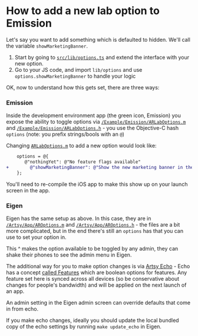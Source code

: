 # How to add a new lab option to Emission

Let's say you want to add something which is defaulted to hidden. We'll call the variable `showMarketingBanner`.

1. Start by going to [`src/lib/options.ts`](src/lib/options.ts) and extend the interface with your new option.
2. Go to your JS code, and import `lib/options` and use `options.showMarketingBanner` to handle your logic

OK, now to understand how this gets set, there are three ways:

### Emission

Inside the development environment app (the green icon, Emission) you expose the ability to toggle options via
[`/Example/Emission/ARLabOptions.m`](/Example/Emission/ARLabOptions.m) and [`/Example/Emission/ARLabOptions.h`](/Example/Emission/ARLabOptions.h) - you use the Objective-C hash `options` (note: you prefix strings/bools with an `@`)

Changing [`ARLabOptions.m`](/Example/Emission/ARLabOptions.m) to add a new option would look like:

```diff
    options = @{
       @"nothingYet": @"No feature flags available"
+        @"showMarketingBanner": @"Show the new marketing banner in the Artist page"
    };
```

You'll need to re-compile the iOS app to make this show up on your launch screen in the app.

### Eigen

Eigen has the same setup as above. In this case, they are in [`/Artsy/App/AROptions.m`](https://github.com/artsy/eigen/blob/master/Artsy/App/AROptions.m) and [`/Artsy/App/AROptions.h`](https://github.com/artsy/eigen/blob/master/Artsy/App/AROptions.h) - the files are a bit more complicated, but in the end there's still an `options` has that you can use to set your option in.

This ^ makes the option available to be toggled by any admin, they can shake their phones to see the admin menu in Eigen.

The additional way for you to make option changes is via [Artsy Echo](https://github.com/artsy/echo) - Echo has a concept [called Features](https://echo-web-production.herokuapp.com/accounts/1/features) which are boolean options for features. Any feature set here is synced across all devices (so be conservative about changes for people's bandwidth) and will be applied on the next launch of an app.

An admin setting in the Eigen admin screen can override defaults that come in from echo.

If you make echo changes, ideally you should update the local bundled copy of the echo settings by running `make update_echo` in Eigen.
